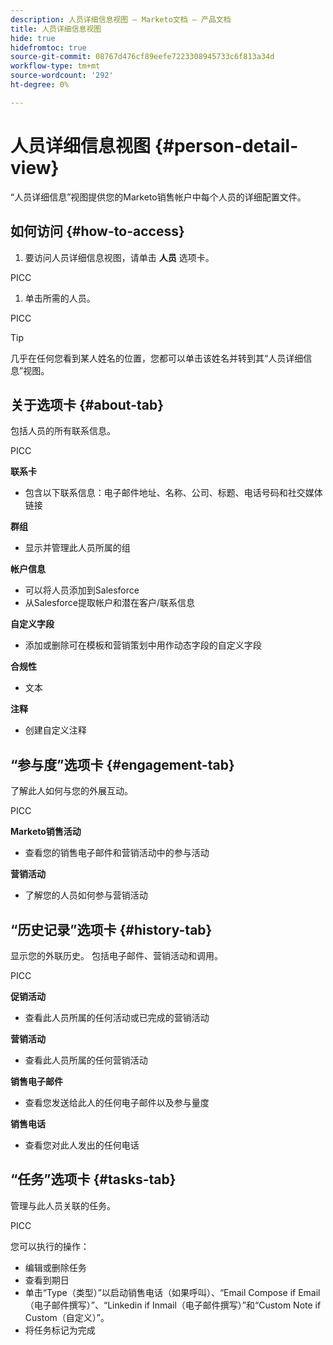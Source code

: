 ```yaml
---
description: 人员详细信息视图 — Marketo文档 — 产品文档
title: 人员详细信息视图
hide: true
hidefromtoc: true
source-git-commit: 08767d476cf89eefe7223308945733c6f813a34d
workflow-type: tm+mt
source-wordcount: '292'
ht-degree: 0%

---
```


# 人员详细信息视图 {#person-detail-view}

“人员详细信息”视图提供您的Marketo销售帐户中每个人员的详细配置文件。

## 如何访问 {#how-to-access}

1. 要访问人员详细信息视图，请单击 **人员** 选项卡。

PICC

1. 单击所需的人员。

PICC

>[!TIP]
>
>几乎在任何您看到某人姓名的位置，您都可以单击该姓名并转到其“人员详细信息”视图。

## 关于选项卡 {#about-tab}

包括人员的所有联系信息。

PICC

**联系卡**

* 包含以下联系信息：电子邮件地址、名称、公司、标题、电话号码和社交媒体链接

**群组**

* 显示并管理此人员所属的组

**帐户信息**

* 可以将人员添加到Salesforce
* 从Salesforce提取帐户和潜在客户/联系信息

**自定义字段**

* 添加或删除可在模板和营销策划中用作动态字段的自定义字段

**合规性**

* 文本

**注释**

* 创建自定义注释

## “参与度”选项卡 {#engagement-tab}

了解此人如何与您的外展互动。

PICC

**Marketo销售活动**

* 查看您的销售电子邮件和营销活动中的参与活动

**营销活动**

* 了解您的人员如何参与营销活动

## “历史记录”选项卡 {#history-tab}

显示您的外联历史。 包括电子邮件、营销活动和调用。

PICC

**促销活动**

* 查看此人员所属的任何活动或已完成的营销活动

**营销活动**

* 查看此人员所属的任何营销活动

**销售电子邮件**

* 查看您发送给此人的任何电子邮件以及参与量度

**销售电话**

* 查看您对此人发出的任何电话

## “任务”选项卡 {#tasks-tab}

管理与此人员关联的任务。

PICC

您可以执行的操作：

* 编辑或删除任务
* 查看到期日
* 单击“Type（类型）”以启动销售电话（如果呼叫）、“Email Compose if Email（电子邮件撰写）”、“Linkedin if Inmail（电子邮件撰写）”和“Custom Note if Custom（自定义）”。
* 将任务标记为完成
